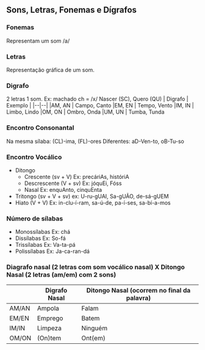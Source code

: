 ## Sons, Letras, Fonemas e Dígrafos
### Fonemas 
Representam um som /a/

### Letras 
Representação gráfica de um som.

### Digrafo 
2 letras 1 som. Ex: machado ch = /x/
Nascer (SC), Quero (QU)
| Digrafo | Exemplo |
|--|--|
|AM, AN | Campo, Canto
|EM, EN | Tempo, Vento
|IM, IN | Limbo, Lindo
|OM, ON | Ombro, Onda
|UM, UN | Tumba, Tunda

### Encontro Consonantal
Na mesma sílaba: (CL)-ima, (FL)-ores
Diferentes: aD-Ven-to, oB-Tu-so

### Encontro Vocálico
- Ditongo
    - Crescente (sv + V)
    Ex: precáriAs, históriA
    - Descrescente (V + sv)
    Ex: jóquEi, Fóss
    - Nasal
    Ex: enquAnto, cinquEnta
- Tritongo (sv + V + sv)
ex: U-ru-gUAI, Sa-gUÃO, de-sá-gUEM
- Hiato (V + V)
Ex: in-clu-í-ram, sa-ú-de, pa-í-ses, sa-bí-a-mos

### Número de sílabas
- Monossílabas
Ex: chá
- Dissílabas
Ex: So-fá
- Trissílabas
Ex: Va-ta-pá
- Polissílabas
Ex: Ja-ca-ran-dá

### Diagrafo nasal (2 letras com som vocálico nasal) X Ditongo Nasal (2 letras (am/em) com 2 sons)

|| Digrafo Nasal   | Ditongo Nasal (ocorrem no final da palavra) |
|--| --------------- | ------------------------------------------- |
| AM/AN | Ampola  | Falam                                                              |
| EM/EN |  Emprego | Batem                                        |
| IM/IN |  Limpeza | Ninguém                                       |
| OM/ON | (On)tem | Ont(em)                                      |


